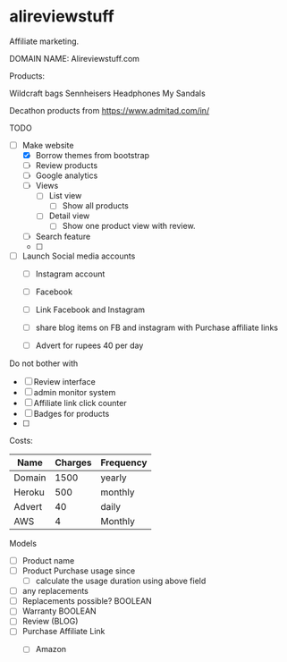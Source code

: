 # alireviewstuff

Affiliate marketing.


DOMAIN NAME:
Alireviewstuff.com



Products: 

Wildcraft bags
Sennheisers Headphones
My Sandals

Decathon products from https://www.admitad.com/in/





TODO
- [ ] Make website
    - [x] Borrow themes from bootstrap
    - [ ] Review products
    - [ ] Google analytics
    - [ ] Views
        - [ ] List view
            - [ ] Show all products
        - [ ] Detail view
            - [ ] Show one product view with review.
    - [ ] Search feature
    - [ ] 

- [ ] Launch Social media accounts
    - [ ] Instagram account
    - [ ] Facebook
    - [ ] Link Facebook and Instagram
    - [ ] share blog items on FB and instagram with Purchase affiliate links
    - [ ] Advert for rupees 40 per day


Do not bother with
- [ ] Review interface
- [ ] admin monitor system
- [ ] Affiliate link click counter
- [ ] Badges for products
- [ ] 


Costs:


Name| Charges| Frequency
--- | --- | ---
Domain | 1500| yearly
Heroku | 500| monthly
Advert | 40| daily
AWS | 4 | Monthly
		


Models

- [ ] Product name
- [ ] Product Purchase usage since
    - [ ] calculate the usage duration using above field
- [ ] any replacements
- [ ] Replacements possible? BOOLEAN
- [ ] Warranty BOOLEAN
- [ ] Review (BLOG)
- [ ] Purchase Affiliate Link
    - [ ] Amazon

